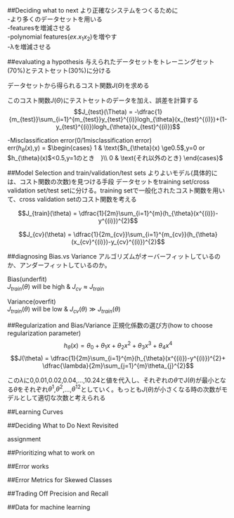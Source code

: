##Deciding what to next
より正確なシステムをつくるために<br>
-より多くのデータセットを用いる<br>
-featuresを増減させる<br>
-polynomial features$(ex.x_1x_2)$を増やす<br>
-λを増減させる<br>

##evaluating a hypothesis
与えられたデータセットをトレーニングセット(70%)とテストセット(30%)に分ける

データセットから得られるコスト関数$J(\Theta)$を求める

このコスト関数$J(\Theta)$にテストセットのデータを加え、誤差を計算する
$$J_{test}(\Theta) = -\dfrac{1}{m_{test}}\sum_{i=1}^{m_{test}}y_{test}^{(i)}logh_{\theta}(x_{test}^{(i)})+(1-y_{test}^{(i)})logh_{\theta}(x_{test}^{(i)})$$

-Misclassification error(0/1misclassification error)<br>
err($h_{\theta}(x)$,y) = $\begin{cases}
1 & \text{$h_{\theta}(x) \ge0.5$,y=0 or $h_{\theta}(x)$<0.5,y=1のとき　}\\
0 & \text{それ以外のとき}
\end{cases}$

##Model Selection and train/validation/test sets
よりよいモデル(具体的には、コスト関数の次数)を見つける手段
データセットをtraining set/cross validation set/test setに分ける。training setで一般化されたコスト関数を用いて、cross validation setのコスト関数を考える

$$J_{train}(\theta) = \dfrac{1}{2m}\sum_{i=1}^{m}(h_{\theta}(x^{(i)})-y^{(i)})^{2}$$

$$J_{cv}(\theta) = \dfrac{1}{2m_{cv}}\sum_{i=1}^{m_{cv}}(h_{\theta}(x_{cv}^{(i)})-y_{cv}^{(i)})^{2}$$

##diagnosing Bias.vs Variance
アルゴリズムがオーバーフィットしているのか、アンダーフィットしているのか。

Bias(underfit)<br>
 $J_{train}(\theta)$ will be high & $J_{cv} \approx J_{train}$

Variance(overfit)<br>
 $J_{train}(\theta)$ will be low & $J_{cv}(\theta)\gg J_{train}(\theta)$

##Regularization and Bias/Variance
正規化係数の選び方(how to choose regularization parameter)
$$h_{\theta}(x) = \theta_{0}+\theta_{1}x+\theta_{2}x^2+\theta_{3}x^3+\theta_{4}x^4$$
$$J(\theta) = \dfrac{1}{2m}\sum_{i=1}^{m}(h_{\theta}(x^{(i)})-y^{(i)})^{2}+ \dfrac{\lambda}{2m}\sum_{j=1}^{m}\theta_{j}^{2}$$

この$\lambda$に0,0.01,0.02,0.04,...,10.24と値を代入し、それぞれの$\theta$でJ($\theta$)が最小となる$\theta$をそれぞれ$\theta^{1}$,$\theta^{2}$,...,$\theta^{12}$としていく。もっとも$J(\theta)$が小さくなる時の次数がモデルとして適切な次数と考えられる

##Learning Curves


##Deciding What to Do Next Revisited

assignment

##Prioritizing what to work on

##Error works

##Error Metrics for Skewed Classes

##Trading Off Precision and Recall

##Data for machine learning

